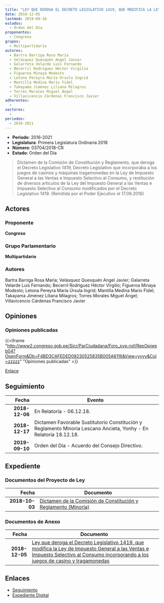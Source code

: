 ```yaml
---
title: "LEY QUE DEROGA EL DECRETO LEGISLATIVO 1419, QUE MODIFICA LA LEY DE IMPUESTO GENERAL A LAS VENTAS E IMPUESTO SELECTIVO AL CONSUMO INCORPORANDO A LOS JUEGOS DE CASINO Y TRAGAMONEDAS"
date: 2018-12-05
lastmod: 2019-09-10
estados: 
  - Orden del Día
proponentes: 
  - Congreso
grupos: 
  - Multipartidario
autores: 
  - Bartra Barriga Rosa María
  - Velásquez Quesquén Angel Javier
  - Galarreta Velarde Luis Fernando
  - Becerril Rodríguez Héctor Virgilio
  - Figueroa Minaya Modesto
  - Letona Pereyra María Úrsula Ingrid
  - Mantilla Medina Mario Fidel
  - Takayama Jiménez Liliana Milagros
  - Torres Morales Miguel Ángel
  - Villavicencio Cárdenas Francisco Javier
adherentes: 
  - 
sectores: 
  - 
periodos: 
  - 2016-2021
---
```


- **Periodo**: 2016-2021
- **Legislatura**: Primera Legislatura Ordinaria 2018
- **Número**: 03704/2018-CR
- **Estado**: Orden del Día

> Dictamen de la Comisión de Constitución y Reglamento, que deroga el Decreto Legislativo 1419, Decreto Legislativo que incorporaba a los juegos de casinos y máquinas tragamonedas en la Ley de Impuesto General a las Ventas e Impuesto Selectivo al Consumo, y restitución de diversos artículos de la Ley del Impuesto General a las Ventas e Impuesto Selectivo al Consumo modificados por el Decreto Legislativo 1419. (Remitida por el Poder Ejecutivo el 17.09.2018)


## Actores

### Proponente

**Congreso**

### Grupo Parlamentario

**Multipartidario**

### Autores

Bartra Barriga Rosa María; Velásquez Quesquén Angel Javier; Galarreta Velarde Luis Fernando; Becerril Rodríguez Héctor Virgilio; Figueroa Minaya Modesto; Letona Pereyra María Úrsula Ingrid; Mantilla Medina Mario Fidel; Takayama Jiménez Liliana Milagros; Torres Morales Miguel Ángel; Villavicencio Cárdenas Francisco Javier


## Opiniones

### Opiniones publicadas

{{<iframe "http://www2.congreso.gob.pe/Sicr/ParCiudadana/Foro_pvp.nsf/RepOpiweb04?OpenForm&Db=F4BD3CAFEDED08230525835B005A6116&View=yyyy&Col=zzzzz" "Opiniones publicadas" >}}

[Enlace](http://www2.congreso.gob.pe/Sicr/ParCiudadana/Foro_pvp.nsf/RepOpiweb04?OpenForm&Db=F4BD3CAFEDED08230525835B005A6116&View=yyyy&Col=zzzzz)

## Seguimiento

| Fecha | Evento |
|------:|--------|
| **2018-12-06** | En Relatoría - 06.12.18.|
| **2018-12-17** | Dictamen Favorable Sustitutorio Constitución y Reglamento Minoria Lescano Ancieta, Yonhy - En Relatoría 18.12.18.|
| **2019-09-10** | Orden del Día - Acuerdo del Consejo Directivo.|


## Expediente


### Documentos del Proyecto de Ley

| Fecha | Documento |
|------:|--------|
| **2018-10-03** | [Dictamen de la Comisión de Constitución y Reglamento (Minoría)](http://www.leyes.congreso.gob.pe/Documentos/2016_2021/Dictamenes/Proyectos_de_Ley/03704DC04MIN20181217.pdf) |

### Documentos de Anexo

| Fecha | Documento |
|------:|--------|
| **2018-12-05** | [Ley que deroga el Decreto Legislativo 1419, que modifica la Ley de Impuesto General a las Ventas e Impuesto Selectivo al Consumo incorporando a los juegos de casino y tragamonedas](http://www.leyes.congreso.gob.pe/Documentos/2016_2021/Proyectos_de_Ley_y_de_Resoluciones_Legislativas/PL0370420181205.pdf) |

## Enlaces 

- [Seguimiento](http://www2.congreso.gob.pe/Sicr/TraDocEstProc/CLProLey2016.nsf/f7fff46988ca05b1052578e100829cc7/6a58deaf92a76e570525835a0082cd13?OpenDocument)
- [Expediente Digital](http://www2.congreso.gob.pe/Sicr/TraDocEstProc/CLProLey2016.nsf/f7fff46988ca05b1052578e100829cc7/6a58deaf92a76e570525835a0082cd13?OpenDocument&Click=05257FB7005EB655.eb71d0cf91d8294e05256cdf006b5706/$Body/0.1C6C)
